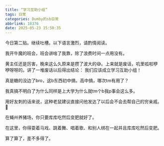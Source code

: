 ```yaml
---
title: “学习互助小组”
tags: 日常
categories: Dumby的sb日常
abbrlink: 18376
date: 2025-05-23 15:50:35
---
```


今日第二贴。继续吐槽。以下语言激烈，请酌情阅读。

<!--more-->

我开牛魔的班会，班会讲啥了我靠，除了浪费时间一点用没有。

黄主任还是厉害，晚来这么久原来是攒了波大的😅。上来就是废话，叽里呱啦咿咿呀呀的。讲了一堆废话以后得出结论：
我们应该成立学习互助小组！

真是糖的没边了bro，这b东西初中搞，高中搞，哪次tm有用了？

我真搞不明白了为什么同样是上大学为什么就tm个b我p事会这么多。

用好友刺的话来说，这种老鼠建议直接问他发达了以后会不会去帮自己的穷亲戚。🤣

在蝇州养猪场，你只要库库吃然后变肥就好了。

在这里，你得耍着马戏、跳着舞、唱着歌、和别人绑在一起并且库库吃然后变肥。

算了算了，差不多得了。